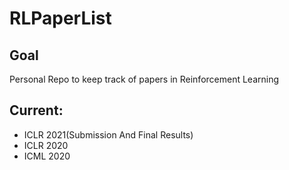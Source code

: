 # RLPaperList

## Goal

Personal Repo to keep track of papers in Reinforcement Learning

## Current:

* ICLR 2021(Submission And Final Results)
* ICLR 2020
* ICML 2020
